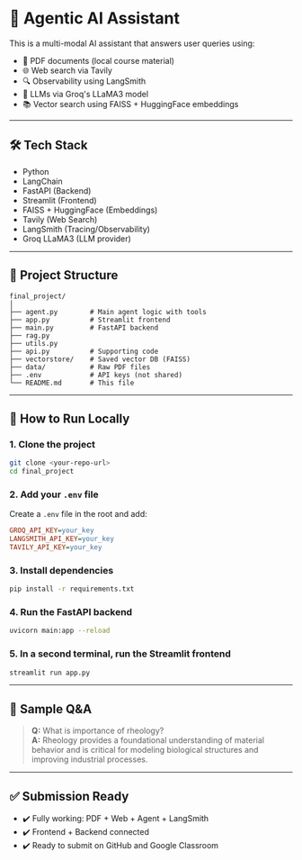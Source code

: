 # 🤖 Agentic AI Assistant

This is a multi-modal AI assistant that answers user queries using:
- 📄 PDF documents (local course material)
- 🌐 Web search via Tavily
- 🔍 Observability using LangSmith
- 🧠 LLMs via Groq's LLaMA3 model
- 📚 Vector search using FAISS + HuggingFace embeddings

---

## 🛠️ Tech Stack
- Python
- LangChain
- FastAPI (Backend)
- Streamlit (Frontend)
- FAISS + HuggingFace (Embeddings)
- Tavily (Web Search)
- LangSmith (Tracing/Observability)
- Groq LLaMA3 (LLM provider)

---

## 📁 Project Structure

```
final_project/
│
├── agent.py        # Main agent logic with tools
├── app.py          # Streamlit frontend
├── main.py         # FastAPI backend
├── rag.py
├── utils.py
├── api.py          # Supporting code
├── vectorstore/    # Saved vector DB (FAISS)
├── data/           # Raw PDF files
├── .env            # API keys (not shared)
└── README.md       # This file
```

---

## 🚀 How to Run Locally

### 1. Clone the project

```bash
git clone <your-repo-url>
cd final_project
```

### 2. Add your `.env` file

Create a `.env` file in the root and add:

```ini
GROQ_API_KEY=your_key
LANGSMITH_API_KEY=your_key
TAVILY_API_KEY=your_key
```

### 3. Install dependencies

```bash
pip install -r requirements.txt
```

### 4. Run the FastAPI backend

```bash
uvicorn main:app --reload
```

### 5. In a second terminal, run the Streamlit frontend

```bash
streamlit run app.py
```

---

## 💬 Sample Q&A

> **Q:** What is importance of rheology?  
> **A:** Rheology provides a foundational understanding of material behavior and is critical for modeling biological structures and improving industrial processes.

---

## ✅ Submission Ready

- ✔️ Fully working: PDF + Web + Agent + LangSmith  
- ✔️ Frontend + Backend connected  
- ✔️ Ready to submit on GitHub and Google Classroom
